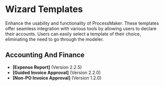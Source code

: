 # Wizard Templates
Enhance the usability and functionality of ProcessMaker. These templates offer seamless integration with various tools by allowing users to declare their accounts. Users can easily select a template of their choice, eliminating the need to go through the modeler.
## Accounting And Finance
- **[Expense Report]** (Version 2.2.5)
- **[Guided Invoice Approval]** (Version 2.2.0)
- **[Non-PO Invoice Approval]** (Version 1.2.0)
